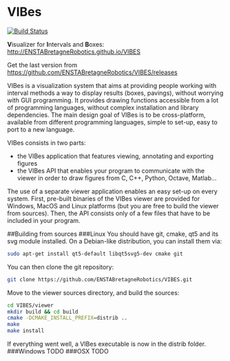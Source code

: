VIBes
=====

[![Build Status](https://travis-ci.org/ENSTABretagneRobotics/VIBES.png)](https://travis-ci.org/ENSTABretagneRobotics/VIBES)

**V**isualizer for **I**ntervals and **B**oxes: http://ENSTABretagneRobotics.github.io/VIBES

Get the last version from https://github.com/ENSTABretagneRobotics/VIBES/releases

VIBes is a visualization system that aims at providing people working with interval methods a way to display results (boxes, pavings), without worrying with GUI programming. It provides drawing functions accessible from a lot of programming languages, without complex installation and library dependencies.
The main design goal of VIBes is to be cross-platform, available from different programming languages, simple to set-up, easy to port to a new language.

VIBes consists in two parts:
- the VIBes application that features viewing, annotating and exporting figures
- the VIBes API that enables your program to communicate with the viewer in order to draw figures from C, C++, Python, Octave, Matlab...

The use of a separate viewer application enables an easy set-up on every system. First, pre-built binaries of the VIBes viewer are provided for Windows, MacOS and Linux platforms (but you are free to build the viewer from sources). Then, the API consists only of a few files that have to be included in your program.

##Building from sources
###Linux
You should have git, cmake, qt5 and its svg module installed. On a Debian-like distribution, you can install them via:
```bash
sudo apt-get install qt5-default libqt5svg5-dev cmake git
```
You can then clone the git repository:
```bash
git clone https://github.com/ENSTABretagneRobotics/VIBES.git
```
Move to the viewer sources directory, and build the sources:
```bash
cd VIBES/viewer
mkdir build && cd build
cmake -DCMAKE_INSTALL_PREFIX=distrib ..
make
make install
```
If everything went well, a VIBes executable is now in the distrib folder.
###Windows
TODO
###OSX
TODO
